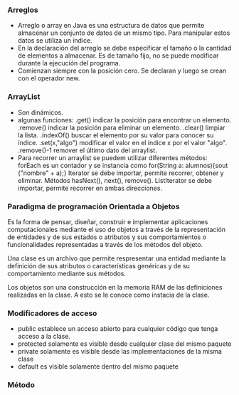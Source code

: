### Arreglos
- Arreglo o array en Java es una estructura de datos que permite almacenar un conjunto de datos de un mismo tipo. Para manipular estos datos se utiliza un índice.
- En la declaración del arreglo se debe especificar el tamaño o la cantidad de elementos a almacenar. Es de tamaño fijo, no se puede modificar durante la ejecución del programa.
- Comienzan siempre con la posición cero. Se declaran y luego se crean con el operador new.

### ArrayList
- Son dinámicos. 
- algunas funciones: .get() indicar la posición para encontrar un elemento. .remove() indicar la posición para eliminar un elemento. .clear() limpiar la lista. .indexOf() buscar el elemento por su valor para conocer su índice. .set(x,"algo") modificar el valor en el índice x por el valor "algo". .remove()-1 remover el último dato del arraylist.
- Para recorrer un arraylist se puedem utilizar diferentes métodos: forEach es un contador y se instancia como for(String a: alumnos){sout ("nombre" + a);} Iterator se debe importar, permite recorrer, obtener y eliminar. Métodos hasNext(), next(), remove(). ListIterator se debe importar, permite recorrer en ambas direcciones.

### Paradigma de programación Orientada a Objetos
Es la forma de pensar, diseñar, construir e implementar aplicaciones computacionales mediante el uso de objetos a través de la representación de entidades y de sus estados o atributos y sus comportamientos o funcionalidades representadas a través de los métodos del objeto.

Una clase es un archivo que permite respresentar una entidad mediante la definición de sus atributos o características genéricas y de su comportamiento mediante sus métodos.

Los objetos son una construcción en la memoria RAM de las definiciones realizadas en la clase. A esto se le conoce como instacia de la clase.

### Modificadores de acceso
- public establece un acceso abierto para cualquier código que tenga acceso a la clase.
- protected solamente es visible desde cualquier clase del mismo paquete
- private solamente es visible desde las implementaciones de la misma clase
- default es visible solamente dentro del mismo paquete

### Método